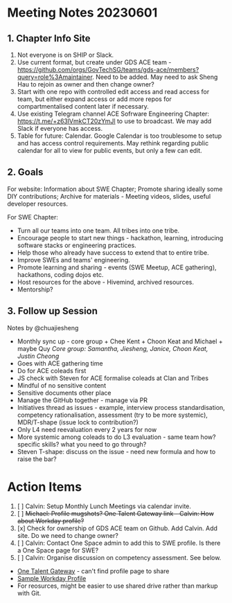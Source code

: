 # Meeting Notes 20230601

## 1. Chapter Info Site

1. Not everyone is on SHIP or Slack.
2. Use current format, but create under GDS ACE team - https://github.com/orgs/GovTechSG/teams/gds-ace/members?query=role%3Amaintainer. Need to be added. May need to ask Sheng Hau to rejoin as owner and then change owner?
3. Start with one repo with controlled edit access and read access for team, but either expand access or add more repos for compartmentalised content later if necessary.
4. Use existing Telegram channel ACE Sofrware Engineering Chapter: https://t.me/+z63lVmkCT20zYmJl to use to broadcast. We may add Slack if everyone has access.
5. Table for future: Calendar. Google Calendar is too troublesome to setup and has access control requirements. May rethink regarding public calendar for all to view for public events, but only a few can edit.

## 2. Goals

For website: Information about SWE Chapter; Promote sharing ideally some DIY contributions; Archive for materials - Meeting videos, slides, useful developer resources.
 
For SWE Chapter:
- Turn all our teams into one team. All tribes into one tribe.
 - Encourage people to start new things - hackathon, learning, introducing software stacks or engineering practices.
 - Help those who already have success to extend that to entire tribe.
- Improve SWEs and teams' engineering.
 - Promote learning and sharing - events (SWE Meetup, ACE gathering), hackathons, coding dojos etc.
 - Host resources for the above - Hivemind, archived resources.
 - Mentorship?

## 3. Follow up Session

Notes by @chuajiesheng

* Monthly sync up - core group + Chee Kent + Choon Keat and Michael + maybe Quy _Core group: Samantha, Jiesheng, Janice, Choon Keat, Justin Cheong_
* Goes with ACE gathering time
* Do for ACE coleads first
* JS check with Steven for ACE formalise coleads at Clan and Tribes
* Mindful of no sensitive content
* Sensitive documents other place
* Manage the GitHub together - manage via PR
* Initiatives thread as issues - example,  interview process standardisation, competency rationalisation, assessment (try to be more systemic), MDR/T-shape (issue lock to contribution?)
* Only L4 need reevaluation every 2 years for now
* More systemic among coleads to do L3 evaluation - same team how? specific skills? what you need to go through?
* Steven T-shape: discuss on the issue - need new formula and how to raise the bar?

# Action Items

1. [ ] Calvin: Setup Monthly Lunch Meetings via calendar invite.
1. [ ] ~~Michael: Profile mugshots? One Talent Gateway link - Calvin: How about Workday profile?~~
2. [x] Check for ownership of GDS ACE team on Github. Add Calvin. Add site. Do we need to change owner?
3. [ ] Calvin: Contact One Space admin to add this to SWE profile. Is there a One Space page for SWE?
4. [ ] Calvin: Organise discussion on competency assessment. See below.

* [One Talent Gateway](https://linktr.ee/otgresources) - can't find profile page to share
* [Sample Workday Profile](https://wd102.myworkday.com/sggovterp/d/inst/1$37/247$4499.htmld#TABINDEX=0&SUBTABINDEX=0)
* For reosurces, might be easier to use shared drive rather than markup with Git.
